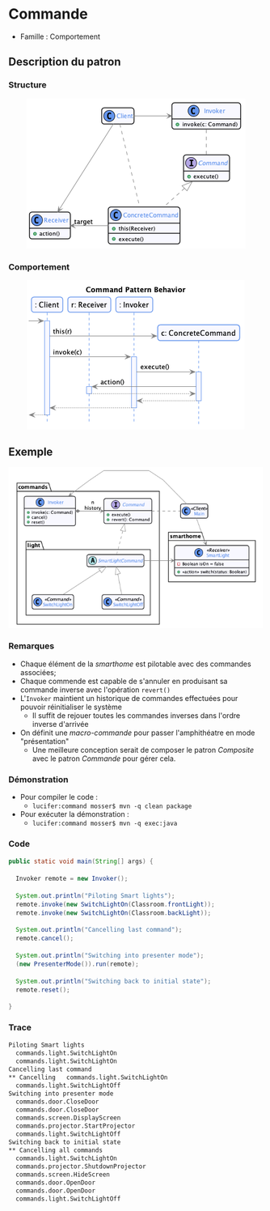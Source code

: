 # Commande

  * Famille : Comportement

## Description du patron


### Structure

<div align="center">

![command class diag](./uml/command_cd.png)

</div>

### Comportement

<div align="center">

![command class diag](./uml/command_sd.png)

</div>

## Exemple

<div align="center">

![singleton class diag](./uml/_example.png)

</div>

### Remarques

  * Chaque élément de la _smarthome_ est pilotable avec des commandes associées;
  * Chaque commende est capable de s'annuler en produisant sa commande inverse avec l'opération `revert()`
  * L'`Invoker` maintient un historique de commandes effectuées pour pouvoir réinitialiser le système
    * Il suffit de rejouer toutes les commandes inverses dans l'ordre inverse d'arrivée
  * On définit une _macro-commande_ pour passer l'amphithéatre en mode "présentation"
    * Une meilleure conception serait de composer le patron _Composite_ avec le patron _Commande_ pour gérer cela.


### Démonstration

  * Pour compiler le code :
    * `lucifer:command mosser$ mvn -q clean package`
  * Pour exécuter la démonstration :
    * `lucifer:command mosser$ mvn -q exec:java`

### Code

```java
public static void main(String[] args) {

  Invoker remote = new Invoker();

  System.out.println("Piloting Smart lights");
  remote.invoke(new SwitchLightOn(Classroom.frontLight));
  remote.invoke(new SwitchLightOn(Classroom.backLight));

  System.out.println("Cancelling last command");
  remote.cancel();

  System.out.println("Switching into presenter mode");
  (new PresenterMode()).run(remote);

  System.out.println("Switching back to initial state");
  remote.reset();

}
```

### Trace

```
Piloting Smart lights
  commands.light.SwitchLightOn
  commands.light.SwitchLightOn
Cancelling last command
** Cancelling   commands.light.SwitchLightOn
  commands.light.SwitchLightOff
Switching into presenter mode
  commands.door.CloseDoor
  commands.door.CloseDoor
  commands.screen.DisplayScreen
  commands.projector.StartProjector
  commands.light.SwitchLightOff
Switching back to initial state
** Cancelling all commands
  commands.light.SwitchLightOn
  commands.projector.ShutdownProjector
  commands.screen.HideScreen
  commands.door.OpenDoor
  commands.door.OpenDoor
  commands.light.SwitchLightOff
```
